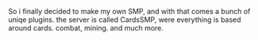So i finally decided to make my own SMP, and with that comes a bunch of uniqe plugins.
the server is called CardsSMP, were everything is based around cards. combat, mining. and much more.
